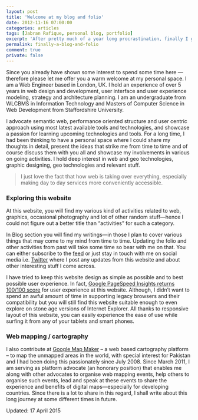 ```yaml
---
layout: post
title: 'Welcome at my blog and folio'
date: 2012-11-16 07:00:00
categories: articles
tags: [Jabran Rafique, personal blog, portfolio]
excerpt: 'After pretty much of a year long procrastination, finally I got the chance to setup my blog and folio! Since you already have shown some interest to spend some time here — therefore please let me offer you a warm welcome at my personal space.'
permalink: finally-a-blog-and-folio
comment: true
private: false
---
```


Since you already have shown some interest to spend some time here — therefore please let me offer you a warm welcome at my personal space. I am a Web Engineer based in London, UK. I hold an experience of over 5 years in web design and development, user interface and user experience modeling, strategy and architecture planning. I am an undergraduate from WLCBMS in Information Technology and Masters of Computer Science in Web Development from Staffordshire University.

I advocate semantic web, performance oriented structure and user centric approach using most latest available tools and technologies, and showcase a passion for learning upcoming technologies and tools. For a long time, I had been thinking to have a personal space where I could share my thoughts in detail, present the ideas that strike me from time to time and of course discuss them with you all and showcase my involvements in various on going activities. I hold deep interest in web and geo technologies, graphic designing, geo technologies and relevant stuff.

> I just love the fact that how web is taking over everything, especially making day to day services more conveniently accessible.

### Exploring this website

At this website, you will find my various kind of activities related to web, graphics, occasional photography and lot of other random stuff&mdash;hence I could not figure out a better title than “activities” for such a category.

In Blog section you will find my writings&mdash;in those I plan to cover various things that may come to my mind from time to time. Updating the folio and other activities from past will take some time so bear with me on that. You can either subscribe to the [feed](http://jabran.me/feed.xml) or just stay in touch with me on social media i.e. [Twitter](https://twitter.com/@jabranr) where I post any updates from this website and about other interesting stuff I come across.

I have tried to keep this website design as simple as possible and to best possible user experience. In fact, [Google PageSpeed Insights returns 100/100 score](https://developers.google.com/speed/pagespeed/insights/?url=http%3A%2F%2Fjabran.me) for user experience at this website. Although, I didn’t want to spend an awful amount of time in supporting legacy browsers and their compatibility but you will still find this website suitable enough to even explore on stone age versions of Internet Explorer. All thanks to responsive layout of this website, you can easily experience the ease of use while surfing it from any of your tablets and smart phones.

### Web mapping / cartography

I also contribute at [Google Map Maker](http://mapmaker.google.com/) &ndash; a web based cartography platform &ndash; to map the unmapped areas in the world, with special interest for Pakistan and I had been doing this passionately since July 2008. Since March 2011, I am serving as platform advocate (an honorary position) that enables me along with other advocates to organise web mapping events, help others to organise such events, lead and speak at these events to share the experience and benefits of digital maps—especially for developing countries. Since there is a lot to share in this regard, I shall write about this long journey at some different times in future.

Updated: 17 April 2015
